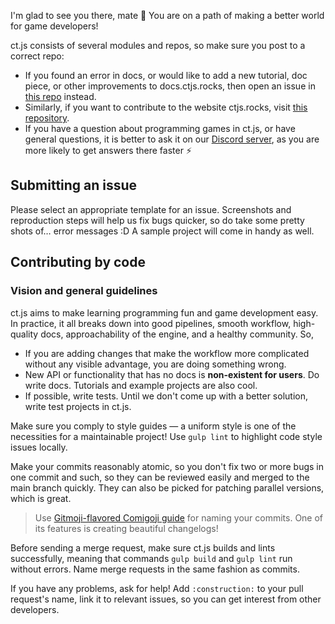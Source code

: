 I'm glad to see you there, mate 🎉 You are on a path of making a better world for game developers!

ct.js consists of several modules and repos, so make sure you post to a correct repo:

* If you found an error in docs, or would like to add a new tutorial, doc piece, or other improvements to docs.ctjs.rocks, then open an issue in [this repo](https://github.com/ct-js/docs.ctjs.rocks) instead.
* Similarly, if you want to contribute to the website ctjs.rocks, visit [this repository](https://github.com/ct-js/ct-js-site).
* If you have a question about programming games in ct.js, or have general questions, it is better to ask it on our [Discord server](https://discord.gg/yuvuDW5), as you are more likely to get answers there faster ⚡

## Submitting an issue

Please select an appropriate template for an issue. Screenshots and reproduction steps will help us fix bugs quicker, so do take some pretty shots of… error messages :D A sample project will come in handy as well.

## Contributing by code

### Vision and general guidelines

ct.js aims to make learning programming fun and game development easy. In practice, it all breaks down into good pipelines, smooth workflow, high-quality docs, approachability of the engine, and a healthy community. So,

* If you are adding changes that make the workflow more complicated without any visible advantage, you are doing something wrong.
* New API or functionality that has no docs is **non-existent for users**. Do write docs. Tutorials and example projects are also cool.
* If possible, write tests. Until we don't come up with a better solution, write test projects in ct.js.

Make sure you comply to style guides — a uniform style is one of the necessities for a maintainable project! Use `gulp lint` to highlight code style issues locally.

Make your commits reasonably atomic, so you don't fix two or more bugs in one commit and such, so they can be reviewed easily and merged to the main branch quickly. They can also be picked for patching parallel versions, which is great.

> Use [Gitmoji-flavored Comigoji guide](https://comigo.gitlab.io/comigoji/#gitmoji) for naming your commits. One of its features is creating beautiful changelogs!

Before sending a merge request, make sure ct.js builds and lints successfully, meaning that commands `gulp build` and `gulp lint` run without errors. Name merge requests in the same fashion as commits.

If you have any problems, ask for help! Add `:construction:` to your pull request's name, link it to relevant issues, so you can get interest from other developers.